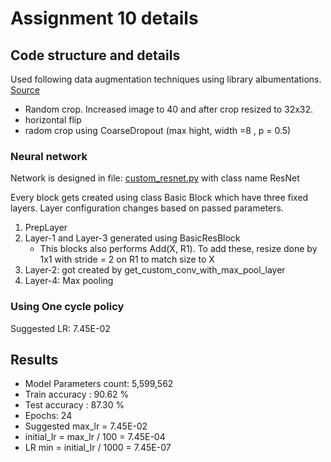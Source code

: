 # Assignment 10 details

## Code structure and details

Used following data augmentation techniques using library albumentations. [Source](./datasetProvider.py)
- Random crop. Increased image to 40 and after crop resized to 32x32.
- horizontal flip 
- radom crop using CoarseDropout (max hight, width =8 , p = 0.5)

### Neural network

Network is designed in file: [custom_resnet.py](./custom_resnet.py) with class name ResNet

Every block gets created using class Basic Block which have three fixed layers. Layer configuration changes based on passed parameters. 

1. PrepLayer 
2. Layer-1 and Layer-3 generated using BasicResBlock
    - This blocks also performs Add(X, R1). To add these, resize done by 1x1 with stride = 2 on R1 to match size to X
2. Layer-2: got created by get_custom_conv_with_max_pool_layer
3. Layer-4: Max pooling

### Using One cycle policy

Suggested LR: 7.45E-02


## Results

- Model Parameters count: 5,599,562
- Train accuracy  : 90.62 %
- Test accuracy   : 87.30 %
- Epochs: 24
- Suggested max_lr = 7.45E-02
- initial_lr = max_lr / 100 = 7.45E-04
- LR min = initial_lr / 1000 = 7.45E-07




